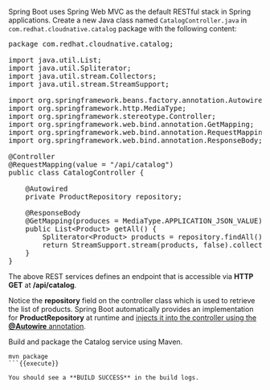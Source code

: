 Spring Boot uses Spring Web MVC as the default RESTful stack in Spring applications. Create 
a new Java class named `CatalogController.java` in `com.redhat.cloudnative.catalog` package with 
the following content:

<pre class="file" data-filename="./src/main/java/com/redhat/cloudnative/catalog/CatalogController.java" data-target="replace">
package com.redhat.cloudnative.catalog;

import java.util.List;
import java.util.Spliterator;
import java.util.stream.Collectors;
import java.util.stream.StreamSupport;

import org.springframework.beans.factory.annotation.Autowired;
import org.springframework.http.MediaType;
import org.springframework.stereotype.Controller;
import org.springframework.web.bind.annotation.GetMapping;
import org.springframework.web.bind.annotation.RequestMapping;
import org.springframework.web.bind.annotation.ResponseBody;

@Controller
@RequestMapping(value = "/api/catalog")
public class CatalogController {

	@Autowired
    private ProductRepository repository;

    @ResponseBody
    @GetMapping(produces = MediaType.APPLICATION_JSON_VALUE)
    public List&lt;Product&gt; getAll() {
        Spliterator&lt;Product&gt; products = repository.findAll().spliterator();
        return StreamSupport.stream(products, false).collect(Collectors.toList());
    }
}
</pre>

The above REST services defines an endpoint that is accessible via **HTTP GET** at **/api/catalog**.

Notice the **repository** field on the controller class which is used to retrieve the list of products. Spring Boot
automatically provides an implementation for **ProductRepository** at runtime and
[injects it into the controller using the **@Autowire** annotation](https://docs.spring.io/spring-boot/docs/current/reference/html/using-boot-spring-beans-and-dependency-injection.html).

Build and package the Catalog service using Maven.

```
mvn package
```{{execute}}

You should see a **BUILD SUCCESS** in the build logs.
